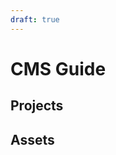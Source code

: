```yaml
---
draft: true
---
```

# CMS Guide
<!--
TODO:
How the CMS works, so it can be programmatically controlled
-->
## Projects
## Assets
